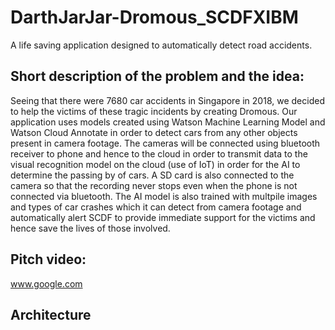 # DarthJarJar-Dromous_SCDFXIBM
A life saving application designed to automatically detect road accidents.


## Short description of the problem and the idea:
Seeing that there were 7680 car accidents in Singapore in 2018, we decided to help the victims of these tragic incidents by creating Dromous. Our application uses models created using Watson Machine Learning Model and Watson Cloud Annotate in order to detect cars from any other objects present in camera footage. The cameras will be connected using bluetooth receiver to phone and hence to the cloud in order to transmit data to the visual recognition model on the cloud (use of IoT) in order for the AI to determine the passing by of cars. A SD card is also connected to the camera so that the recording never stops even when the phone is not connected via bluetooth. The AI model is also trained with multpile images and types of car crashes which it can detect from camera footage and automatically alert SCDF to provide immediate support for the victims and hence save the lives of those involved.


## Pitch video:
www.google.com

## Architecture
